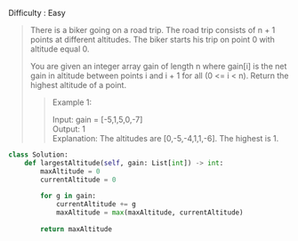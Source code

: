 Difficulty : Easy 

>There is a biker going on a road trip. The road trip consists of n + 1 points at different altitudes. The biker starts his trip on point 0 with altitude equal 0.
>
>You are given an integer array gain of length n where gain[i] is the net gain in altitude between points i​​​​​​ and i + 1 for all (0 <= i < n). Return the highest altitude of a point.
>
>>Example 1:  
>>
>>Input: gain = [-5,1,5,0,-7]  
>>Output: 1  
>>Explanation: The altitudes are [0,-5,-4,1,1,-6]. The highest is 1.

```python
class Solution:
    def largestAltitude(self, gain: List[int]) -> int:
        maxAltitude = 0
        currentAltitude = 0
        
        for g in gain:
            currentAltitude += g
            maxAltitude = max(maxAltitude, currentAltitude)
        
        return maxAltitude
```        
